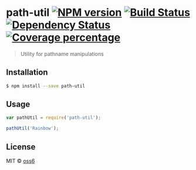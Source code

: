 # path-util [![NPM version][npm-image]][npm-url] [![Build Status][travis-image]][travis-url] [![Dependency Status][daviddm-image]][daviddm-url] [![Coverage percentage][coveralls-image]][coveralls-url]
> Utility for pathname manipulations

## Installation

```sh
$ npm install --save path-util
```

## Usage

```js
var pathUtil = require('path-util');

pathUtil('Rainbow');
```
## License

MIT © [oss6](oss6.github.io)


[npm-image]: https://badge.fury.io/js/path-util.svg
[npm-url]: https://npmjs.org/package/path-util
[travis-image]: https://travis-ci.org/oss6/path-util.svg?branch=master
[travis-url]: https://travis-ci.org/oss6/path-util
[daviddm-image]: https://david-dm.org/oss6/path-util.svg?theme=shields.io
[daviddm-url]: https://david-dm.org/oss6/path-util
[coveralls-image]: https://coveralls.io/repos/oss6/path-util/badge.svg
[coveralls-url]: https://coveralls.io/r/oss6/path-util
